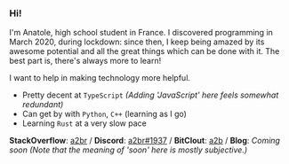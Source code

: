 ### Hi!

<!--
**a2br/a2br** is a ✨ _special_ ✨ repository because its `README.md` (this file) appears on your GitHub profile.

Here are some ideas to get you started:

- 🔭 I’m currently working on ...
- 🌱 I’m currently learning ...
- 👯 I’m looking to collaborate on ...
- 🤔 I’m looking for help with ...
- 💬 Ask me about ...
- 📫 How to reach me: ...
- 😄 Pronouns: ...
- ⚡ Fun fact: ...
-->

I'm Anatole, high school student in France. I discovered programming in March 2020, during lockdown: since then, I keep being amazed by its awesome potential and all the great things which can be done with it. The best part is, there's always more to learn!

I want to help in making technology more helpful.

- Pretty decent at `TypeScript` *(Adding 'JavaScript' here feels somewhat redundant)*
- Can get by with `Python`, `C++` (learning as I go)
- Learning `Rust` at a very slow pace

**StackOverflow**: [a2br](https://stackoverflow.com/users/13230118/a2br) / **Discord**: [a2br#1937](https://discord.com/users/257378531934208001) / **BitClout**: [a2b](https://bitclout.com/u/a2b) / **Blog**: *Coming soon (Note that the meaning of 'soon' here is mostly subjective.)*
